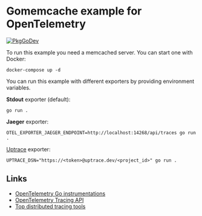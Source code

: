 # Gomemcache example for OpenTelemetry

[![PkgGoDev](https://pkg.go.dev/badge/go.opentelemetry.io/contrib/instrumentation/github.com/bradfitz/gomemcache/memcache/otelmemcache)](https://pkg.go.dev/go.opentelemetry.io/contrib/instrumentation/github.com/bradfitz/gomemcache/memcache/otelmemcache)

To run this example you need a memcached server. You can start one with Docker:

```shell
docker-compose up -d
```

You can run this example with different exporters by providing environment variables.

**Stdout** exporter (default):

```shell
go run .
```

**Jaeger** exporter:

```shell
OTEL_EXPORTER_JAEGER_ENDPOINT=http://localhost:14268/api/traces go run .
```

[Uptrace](https://github.com/uptrace/uptrace/) exporter:

```shell
UPTRACE_DSN="https://<token>@uptrace.dev/<project_id>" go run .
```

## Links

- [OpenTelemetry Go instrumentations](https://opentelemetry.uptrace.dev/instrumentations/?lang=go)
- [OpenTelemetry Tracing API](https://opentelemetry.uptrace.dev/guide/go-tracing.html)
- [Top distributed tracing tools](https://get.uptrace.dev/compare/distributed-tracing-tools.html)
